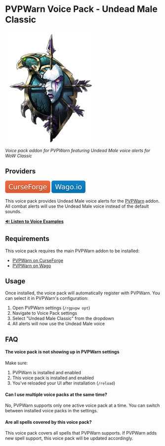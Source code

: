 # PVPWarn Voice Pack - Undead Male Classic
&nbsp;
![](https://raw.githubusercontent.com/RagedUnicorn/wow-pvpwarn-meta/master/assets/undead_race.webp)
&nbsp;  
_Voice pack addon for PVPWarn featuring Undead Male voice alerts for WoW Classic_

## Providers

[![](https://raw.githubusercontent.com/RagedUnicorn/wow-pvpwarn-meta/master/assets/curseforge.svg)](TODO)
[![](https://raw.githubusercontent.com/RagedUnicorn/wow-pvpwarn-meta/master/assets/wago.svg)](TODO)

This voice pack provides Undead Male voice alerts for the [PVPWarn](https://github.com/RagedUnicorn/wow-classic-pvpwarn) addon. All combat alerts will use the Undead Male voice instead of the default sounds.

[🔊 **Listen to Voice Examples**](https://ragedunicorn.github.io/wow-classic-pvpwarn-vpumc/)

## Requirements

This voice pack requires the main PVPWarn addon to be installed:
- [PVPWarn on CurseForge](https://www.curseforge.com/wow/addons/pvpwarn)
- [PVPWarn on Wago](https://addons.wago.io/addons/pvpwarn)

## Usage

Once installed, the voice pack will automatically register with PVPWarn. You can select it in PVPWarn's configuration:

1. Open PVPWarn settings (`/rgpvpw opt`)
2. Navigate to Voice Pack settings
3. Select "Undead Male Classic" from the dropdown
4. All alerts will now use the Undead Male voice

## FAQ

#### The voice pack is not showing up in PVPWarn settings

Make sure:
1. PVPWarn is installed and enabled
2. This voice pack is installed and enabled
3. You've reloaded your UI after installation (`/reload`)

#### Can I use multiple voice packs at the same time?

No, PVPWarn supports only one active voice pack at a time. You can switch between installed voice packs in the settings.

#### Are all spells covered by this voice pack?

This voice pack covers all spells that PVPWarn supports. If PVPWarn adds new spell support, this voice pack will be updated accordingly.
